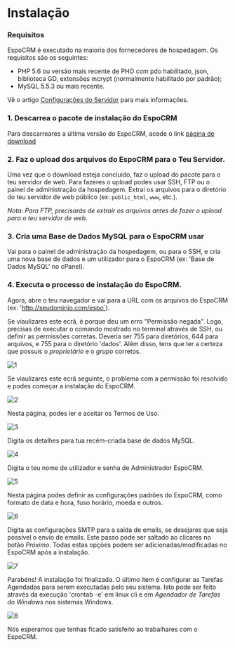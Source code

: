 # Instalação

### Requisitos
EspoCRM é executado na maioria dos fornecedores de hospedagem. Os requisitos são os seguintes:

* PHP 5.6 ou versão mais recente de PHO com pdo habilitado, json, biblioteca GD, extensões mcrypt (normalmente habilitado por padrão);
* MySQL 5.5.3 ou mais recente.

Vê o artigo [Configurações do Servidor](server-configuration.md) para mais informações.

### 1. Descarrea o pacote de instalação do EspoCRM
Para descarreares a última versão do EspoCRM, acede o link [página de download](http://www.espocrm.com/download/)

### 2. Faz o upload dos arquivos do EspoCRM para o Teu Servidor.

Uma vez que o download esteja concluído, faz o upload do pacote para o teu servidor de web. 
Para fazeres o upload podes usar SSH, FTP ou o painel de administração da hospedagem.
Extrai os arquivos para o diretório do teu servidor de web público (ex: `public_html`, `www`, etc.).

_Nota: Para FTP, precisarás de extrair os arquivos antes de fazer o upload para o teu servidor de web._

### 3. Cria uma Base de Dados MySQL para o EspoCRM usar

Vai para o painel de administração da hospedagem, ou para o SSH, e cria uma nova base de dados e um utilizador para o EspoCRM (ex: 'Base de Dados MySQL' no cPanel).

### 4. Executa o processo de instalação do EspoCRM.

Agora, abre o teu navegador e vai para a URL com os arquivos do EspoCRM (ex: 'http://seudominio.com/espo`).

Se viaulizares este ecrã, é porque deu um erro "Permissão negada". 
Logo, precisas de executar o comando mostrado no terminal através de SSH, ou definir as permissões corretas. 
Deveria ser 755 para diretórios, 644 para arquivos, e 755 para o diretório 'dados'. 
Além disso, tens que ter a certeza que possuis o _proprietário_ e o _grupo_ corretos.

![1](../_static/images/administration/installation/1.png)

Se viaulizares este ecrã seguinte, o problema com a permissão foi resolvido e podes começar a instalação do EspoCRM.

![2](../_static/images/administration/installation/2.png)

Nesta página, podes ler e aceitar os Termos de Uso.

![3](../_static/images/administration/installation/3.png)

Digita os detalhes para tua recém-criada base de dados MySQL.

![4](../_static/images/administration/installation/4.png)

Digita o teu nome de utilizador e senha de Administrador EspoCRM.

![5](../_static/images/administration/installation/5.png)

Nesta página podes definir as configurações padrões do EspoCRM, como formato de data e hora, fuso horário, moeda e outros.

![6](../_static/images/administration/installation/6.png)

Digita as configurações SMTP para a saída de emails, se desejares que seja possível o envio de emails. 
Este passo pode ser saltado ao clicares no botão _Próximo_. 
Todas estas opções podem ser adicionadas/modificadas no EspoCRM após a instalação.

![7](../_static/images/administration/installation/7.png)

Parabéns! A instalação foi finalizada. 
O último item é configurar as Tarefas Agendadas para serem executadas pelo seu sistema. Isto pode ser feito através da execução 'crontab -e' em linux cli e em _Agendador de Tarefas do Windows_ nos sistemas Windows.

![8](../_static/images/administration/installation/8.png)

Nós esperamos que tenhas ficado satisfeito ao trabalhares com o EspoCRM.







